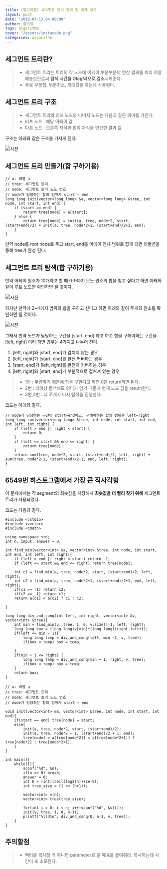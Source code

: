 ```yaml
---
title: (알고리즘) 세그먼트 트리 정의 및 예제 코드
layout: post
date: '2019-07-13 04:00:00'
author: 줌코딩
tags: algorithm
cover: "/assets/instacode.png"
categories: algorithm
---
```


## 세그먼트 트리란?

>* 세그먼트 트리는 트리의 각 노드에 어레이 부분부분의 연산 결과를 미리 저장해놓으므로써 **탐색 시간을 OlogN)으로 감소**시켜준다.
>* 주로 부분합, 부분최소, 최대값을 찾는데 사용된다.

## 세그먼트 트리 구조

>* 세그먼트 트리의 리프 노드와 나머지 노드는 다음과 같은 의미를 가진다.
>* 리프 노드 : 해당 어레이 값
>* 다른 노드 : 오른쪽 자식과 왼쪽 자식을 연산한 결과 값

구조는 아래와 같은 구조를 가지게 된다.

![사진](https://raw.githubusercontent.com/zoomKoding/zoomKoding.github.io/source/assets/_posts/segment-tree-1.png)

## 세그먼트 트리 만들기(합 구하기용)

    // a: 배열 a
    // tree: 세그먼트 트리
    // node: 세그먼트 트리 노드 번호
    // node가 담당하는 합의 범위가 start ~ end
    long long init(vector<long long> &a, vector<long long> &tree, int node, int start, int end) {
        if (start == end) {
            return tree[node] = a[start];
        } else {
            return tree[node] = init(a, tree, node*2, start, (start+end)/2) + init(a, tree, node*2+1, (start+end)/2+1, end);
        }
    }

만약 node를 root node로 주고 start, end를 어레이 전체 범위로 잡게 되면 리컬션을 통해 tree가 완성 된다.

## 세그먼트 트리 탐색(합 구하기용)

만약 어레이 원소가 10개라고 할 때 0-9까지 모든 원소의 합을 찾고 싶다고 하면 아래와 같이 루트 노드만 확인하면 될 것이다.

![사진](https://raw.githubusercontent.com/zoomKoding/zoomKoding.github.io/source/assets/_posts/segment-tree-2.png)

하지만 만약에 2~4까지 범위의 합을 구하고 싶다고 하면 아래와 같이 두개의 원소를 확인하면 될 것이다. 

![사진](https://raw.githubusercontent.com/zoomKoding/zoomKoding.github.io/source/assets/_posts/segment-tree-3.png)

그래서 만약 노드가 담당하는 구간을 [start, end] 라고 하고 합을 구해야하는 구간을 [left, right] 이라 하면 경우는 4가지고 나누어 진다.

1. [left, right]와 [start, end]가 겹치지 않는 경우
2. [left, right]가 [start, end]를 완전 커버하는 경우
3. [start, end]가 [left, right]를 완전히 커버하는 경우
4. [left, right]와 [start, end]가 부분적으로 겹쳐져 있는 경우

>* 1번 : 무관하기 때문에 합을 구한다고 하면 0을 return하면 된다.
>* 2번 : 더이상 탐색해도 의미가 없기 때문에 현재 노드 값을 return한다.
>* 3번,4번 : 더 쪼개서 다시 탐색을 진행한다.

코드는 아래와 같다.

    // node가 담당하는 구간이 start~end이고, 구해야하는 합의 범위는 left~right
    long long sum(vector<long long> &tree, int node, int start, int end, int left, int right) {
        if (left > end || right < start) {
            return 0;
        }
        if (left <= start && end <= right) {
            return tree[node];
        }
        return sum(tree, node*2, start, (start+end)/2, left, right) + sum(tree, node*2+1, (start+end)/2+1, end, left, right);
    }

## 6549번 히스토그램에서 가장 큰 직사각형

이 문제에서는 각 segment의 최솟값을 저장해서 **최솟값을 더 빨리 찾기 위해** 세그먼트 트리가 사용되었다.

코드는 다음과 같다.

    #include <cstdio>
    #include <vector>
    #include <cmath>

    using namespace std;
    int n, input, answer = 0;

    int find_min(vector<int> &a, vector<int> &tree, int node, int start, int end, int left, int right){
        if (left > end || right < start) return -1;
        if (left <= start && end <= right) return tree[node];
        
        int c1 = find_min(a, tree, node*2, start, (start+end)/2, left, right);
        int c2 = find_min(a, tree, node*2+1, (start+end)/2+1, end, left, right);
        if(c1 == -1) return c2;
        if(c2 == -1) return c1;
        return a[c1] < a[c2] ? c1 : c2;
        
    }

    long long div_and_conq(int left, int right, vector<int> &v, vector<int> &tree){
        int min = find_min(v, tree, 1, 0, v.size()-1, left, right);
        long long box = (long long)v[min]*(long long)(right-left+1);
        if(left <= min - 1){
            long long temp = div_and_conq(left, min -1, v, tree);
            if(box < temp) box = temp;
            
        }
        if(min + 1 <= right) {
            long long temp = div_and_conq(min + 1, right, v, tree);
            if(box < temp) box = temp;
        }
        return box;
    }

    // a: 배열 a
    // tree: 세그먼트 트리
    // node: 세그먼트 트리 노드 번호
    // node가 담당하는 합의 범위가 start ~ end

    void init(vector<int> &a, vector<int> &tree, int node, int start, int end){
        if(start == end) tree[node] = start;
        else{
            init(a, tree, node*2, start, (start+end)/2);
            init(a, tree, node*2 + 1, (start+end)/2 + 1, end);
            tree[node] = a[tree[node*2]] < a[tree[node*2+1]] ? tree[node*2] : tree[node*2+1];
        } 
    }

    int main(){
        while(1){
            scanf("%d", &n);
            if(n == 0) break;
            answer = 0;
            int h = (int)(ceil(log2(n))+1e-9);
            int tree_size = (1 << (h+1));

            vector<int> v(n);
            vector<int> tree(tree_size);

            for(int i = 0; i < n; i++)scanf("%d", &v[i]);
            init(v, tree, 1, 0, n-1);
            printf("%lld\n", div_and_conq(0, n-1, v, tree));
        }
    }

## 주의할점

>* 벡터를 복사할 거 아니면 parameter로 쓸 때 &를 붙여줘라. 복사하는데 시간이 또 소모된다.

